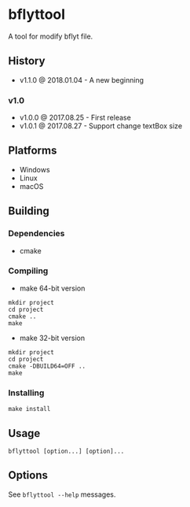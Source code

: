 # bflyttool

A tool for modify bflyt file.

## History

- v1.1.0 @ 2018.01.04 - A new beginning

### v1.0

- v1.0.0 @ 2017.08.25 - First release
- v1.0.1 @ 2017.08.27 - Support change textBox size

## Platforms

- Windows
- Linux
- macOS

## Building

### Dependencies

- cmake

### Compiling

- make 64-bit version
~~~
mkdir project
cd project
cmake ..
make
~~~

- make 32-bit version
~~~
mkdir project
cd project
cmake -DBUILD64=OFF ..
make
~~~

### Installing

~~~
make install
~~~

## Usage

~~~
bflyttool [option...] [option]...
~~~

## Options

See `bflyttool --help` messages.
